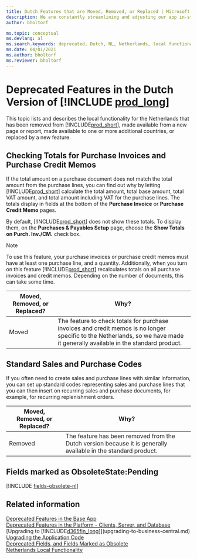 ```yaml
---
title: Dutch Features that are Moved, Removed, or Replaced | Microsoft Docs
description: We are constantly streamlining and adjusting our app in-step with market developments. Read about the features for the Netherlands that we have moved, removed, or replaced.
author: bholtorf

ms.topic: conceptual
ms.devlang: al
ms.search.keywords: deprecated, Dutch, NL, Netherlands, local functionality
ms.date: 04/01/2021
ms.author: bholtorf
ms.reviewer: bholtorf
---
```


# Deprecated Features in the Dutch Version of [!INCLUDE [prod_long](../developer/includes/prod_long.md)]
This topic lists and describes the local functionality for the Netherlands that has been removed from [!INCLUDE[prod_short](../developer/includes/prod_short.md)], made available from a new page or report, made available to one or more additional countries, or replaced by a new feature.

## Checking Totals for Purchase Invoices and Purchase Credit Memos
If the total amount on a purchase document does not match the total amount from the purchase lines, you can find out why by letting [!INCLUDE[prod_short](../developer/includes/prod_short.md)] calculate the total amount, total base amount, total VAT amount, and total amount including VAT for the purchase lines. The totals display in fields at the bottom of the **Purchase Invoice** or **Purchase Credit Memo** pages.

By default, [!INCLUDE[prod_short](../developer/includes/prod_short.md)] does not show these totals. To display them, on the **Purchases & Payables Setup** page, choose the **Show Totals on Purch. Inv./CM.** check box.

> [!Note]
> To use this feature, your purchase invoices or purchase credit memos must have at least one purchase line, and a quantity. Additionally, when you turn on this feature [!INCLUDE[prod_short](../developer/includes/prod_short.md)] recalculates totals on all purchase invoices and credit memos. Depending on the number of documents, this can take some time.

|Moved, Removed, or Replaced?| Why?|
|----|----|
| Moved | The feature to check totals for purchase invoices and credit memos is no longer specific to the Netherlands, so we have made it generally available in the standard product.|

## Standard Sales and Purchase Codes
If you often need to create sales and purchase lines with similar information, you can set up standard codes representing sales and purchase lines that you can then insert on recurring sales and purchase documents, for example, for recurring replenishment orders.

|Moved, Removed, or Replaced?| Why?|
|----|----|
| Removed | The feature has been removed from the Dutch version because it is generally available in the standard product.|

## Fields marked as ObsoleteState:Pending

[!INCLUDE [fields-obsolete-nl](../includes/fields-obsolete-nl.md)]

## Related information

[Deprecated Features in the Base App](deprecated-features-w1.md)  
[Deprecated Features in the Platform - Clients, Server, and Database](deprecated-features-platform.md)  
[Upgrading to [!INCLUDE[d365fin_long](../developer/includes/d365fin_long_md.md)]](upgrading-to-business-central.md)  
[Upgrading the Application Code](upgrading-the-application-code.md)  
[Deprecated Fields, and Fields Marked as Obsolete](deprecated-fields.md)  
[Netherlands Local Functionality](/dynamics365/business-central/LocalFunctionality/Netherlands/netherlands-local-functionality)  
